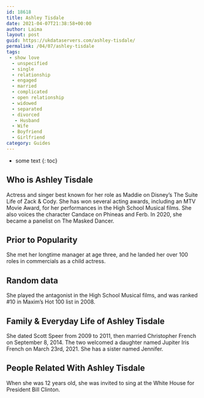 ```yaml
---
id: 18618
title: Ashley Tisdale
date: 2021-04-07T21:38:58+00:00
author: Laima
layout: post
guid: https://ukdataservers.com/ashley-tisdale/
permalink: /04/07/ashley-tisdale
tags:
 - show love
  - unspecified
  - single
  - relationship
  - engaged
  - married
  - complicated
  - open relationship
  - widowed
  - separated
  - divorced
   - Husband
  - Wife
  - Boyfriend
  - Girlfriend
category: Guides
---
```


* some text
{: toc}


## Who is Ashley Tisdale
                  
                  
                  
Actress and singer best known for her role as Maddie on Disney&#8217;s The Suite Life of Zack & Cody. She has won several acting awards, including an MTV Movie Award, for her performances in the High School Musical films. She also voices the character Candace on Phineas and Ferb. In 2020, she became a panelist on The Masked Dancer.
                  
              
            
              
            
                
                
                
## Prior to Popularity
                  
                  
                  
She met her longtime manager at age three, and he landed her over 100 roles in commercials as a child actress. 
                  
              
            
              
            
                
                
                
## Random data
                  
                  
                  
She played the antagonist in the High School Musical films, and was ranked #10 in Maxim&#8217;s Hot 100 list in 2008.
                  
              
            
              
            
                
                
                
## Family & Everyday Life of Ashley Tisdale
                  
                  
                  
She dated Scott Speer from 2009 to 2011, then married Christopher French on September 8, 2014. The two welcomed a daughter named Jupiter Iris French on March 23rd, 2021. She has a sister named Jennifer. 
                  
              
            
              
            
                
                
                
## People Related With Ashley Tisdale
                  
                  
                  
When she was 12 years old, she was invited to sing at the White House for President Bill Clinton.
                  
              
            
              
            
                
              
            
              
              
            
            
              
            
          
          
          